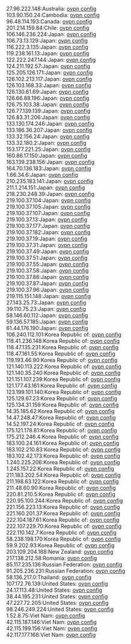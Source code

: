 27.96.222.148:Australia: [ovpn config](vpn/27_96_222_148.ovpn)  
103.90.150.24:Cambodia: [ovpn config](vpn/103_90_150_24.ovpn)  
96.48.114.193:Canada: [ovpn config](vpn/96_48_114_193.ovpn)  
201.214.159.84:Chile: [ovpn config](vpn/201_214_159_84.ovpn)  
106.146.236.224:Japan: [ovpn config](vpn/106_146_236_224.ovpn)  
106.73.13.129:Japan: [ovpn config](vpn/106_73_13_129.ovpn)  
116.222.3.135:Japan: [ovpn config](vpn/116_222_3_135.ovpn)  
119.238.161.13:Japan: [ovpn config](vpn/119_238_161_13.ovpn)  
122.222.247.144:Japan: [ovpn config](vpn/122_222_247_144.ovpn)  
124.211.192.57:Japan: [ovpn config](vpn/124_211_192_57.ovpn)  
125.205.126.171:Japan: [ovpn config](vpn/125_205_126_171.ovpn)  
126.102.213.117:Japan: [ovpn config](vpn/126_102_213_117.ovpn)  
126.103.168.33:Japan: [ovpn config](vpn/126_103_168_33.ovpn)  
126.130.61.69:Japan: [ovpn config](vpn/126_130_61_69.ovpn)  
126.66.88.196:Japan: [ovpn config](vpn/126_66_88_196.ovpn)  
126.75.103.38:Japan: [ovpn config](vpn/126_75_103_38.ovpn)  
126.77.139.139:Japan: [ovpn config](vpn/126_77_139_139.ovpn)  
126.83.31.206:Japan: [ovpn config](vpn/126_83_31_206.ovpn)  
133.130.174.246:Japan: [ovpn config](vpn/133_130_174_246.ovpn)  
133.186.36.207:Japan: [ovpn config](vpn/133_186_36_207.ovpn)  
133.32.156.24:Japan: [ovpn config](vpn/133_32_156_24.ovpn)  
133.32.180.2:Japan: [ovpn config](vpn/133_32_180_2.ovpn)  
153.177.221.25:Japan: [ovpn config](vpn/153_177_221_25.ovpn)  
160.86.17.150:Japan: [ovpn config](vpn/160_86_17_150.ovpn)  
163.139.238.156:Japan: [ovpn config](vpn/163_139_238_156.ovpn)  
164.70.136.183:Japan: [ovpn config](vpn/164_70_136_183.ovpn)  
1.66.34.6:Japan: [ovpn config](vpn/1_66_34_6.ovpn)  
210.235.183.141:Japan: [ovpn config](vpn/210_235_183_141.ovpn)  
211.1.214.151:Japan: [ovpn config](vpn/211_1_214_151.ovpn)  
218.230.248.39:Japan: [ovpn config](vpn/218_230_248_39.ovpn)  
219.100.37.104:Japan: [ovpn config](vpn/219_100_37_104.ovpn)  
219.100.37.105:Japan: [ovpn config](vpn/219_100_37_105.ovpn)  
219.100.37.107:Japan: [ovpn config](vpn/219_100_37_107.ovpn)  
219.100.37.13:Japan: [ovpn config](vpn/219_100_37_13.ovpn)  
219.100.37.177:Japan: [ovpn config](vpn/219_100_37_177.ovpn)  
219.100.37.182:Japan: [ovpn config](vpn/219_100_37_182.ovpn)  
219.100.37.19:Japan: [ovpn config](vpn/219_100_37_19.ovpn)  
219.100.37.31:Japan: [ovpn config](vpn/219_100_37_31.ovpn)  
219.100.37.49:Japan: [ovpn config](vpn/219_100_37_49.ovpn)  
219.100.37.51:Japan: [ovpn config](vpn/219_100_37_51.ovpn)  
219.100.37.55:Japan: [ovpn config](vpn/219_100_37_55.ovpn)  
219.100.37.58:Japan: [ovpn config](vpn/219_100_37_58.ovpn)  
219.100.37.86:Japan: [ovpn config](vpn/219_100_37_86.ovpn)  
219.100.37.87:Japan: [ovpn config](vpn/219_100_37_87.ovpn)  
219.100.37.96:Japan: [ovpn config](vpn/219_100_37_96.ovpn)  
219.115.151.148:Japan: [ovpn config](vpn/219_115_151_148.ovpn)  
27.143.25.73:Japan: [ovpn config](vpn/27_143_25_73.ovpn)  
39.110.75.23:Japan: [ovpn config](vpn/39_110_75_23.ovpn)  
58.146.60.112:Japan: [ovpn config](vpn/58_146_60_112.ovpn)  
59.136.57.185:Japan: [ovpn config](vpn/59_136_57_185.ovpn)  
61.44.176.190:Japan: [ovpn config](vpn/61_44_176_190.ovpn)  
106.240.112.101:Korea Republic of: [ovpn config](vpn/106_240_112_101.ovpn)  
118.41.236.148:Korea Republic of: [ovpn config](vpn/118_41_236_148.ovpn)  
118.47.135.231:Korea Republic of: [ovpn config](vpn/118_47_135_231.ovpn)  
118.47.161.55:Korea Republic of: [ovpn config](vpn/118_47_161_55.ovpn)  
119.193.46.90:Korea Republic of: [ovpn config](vpn/119_193_46_90.ovpn)  
121.140.113.222:Korea Republic of: [ovpn config](vpn/121_140_113_222.ovpn)  
121.140.35.240:Korea Republic of: [ovpn config](vpn/121_140_35_240.ovpn)  
121.151.107.239:Korea Republic of: [ovpn config](vpn/121_151_107_239.ovpn)  
121.177.43.161:Korea Republic of: [ovpn config](vpn/121_177_43_161.ovpn)  
123.199.101.140:Korea Republic of: [ovpn config](vpn/123_199_101_140.ovpn)  
125.129.67.23:Korea Republic of: [ovpn config](vpn/125_129_67_23.ovpn)  
125.134.31.159:Korea Republic of: [ovpn config](vpn/125_134_31_159.ovpn)  
14.35.185.62:Korea Republic of: [ovpn config](vpn/14_35_185_62.ovpn)  
14.47.248.47:Korea Republic of: [ovpn config](vpn/14_47_248_47.ovpn)  
14.52.197.24:Korea Republic of: [ovpn config](vpn/14_52_197_24.ovpn)  
175.121.178.81:Korea Republic of: [ovpn config](vpn/175_121_178_81.ovpn)  
175.212.246.4:Korea Republic of: [ovpn config](vpn/175_212_246_4.ovpn)  
183.100.24.161:Korea Republic of: [ovpn config](vpn/183_100_24_161.ovpn)  
183.102.210.83:Korea Republic of: [ovpn config](vpn/183_102_210_83.ovpn)  
183.102.42.173:Korea Republic of: [ovpn config](vpn/183_102_42_173.ovpn)  
1.240.225.206:Korea Republic of: [ovpn config](vpn/1_240_225_206.ovpn)  
1.245.157.22:Korea Republic of: [ovpn config](vpn/1_245_157_22.ovpn)  
211.183.202.54:Korea Republic of: [ovpn config](vpn/211_183_202_54.ovpn)  
211.198.63.122:Korea Republic of: [ovpn config](vpn/211_198_63_122.ovpn)  
211.48.60.90:Korea Republic of: [ovpn config](vpn/211_48_60_90.ovpn)  
220.81.210.5:Korea Republic of: [ovpn config](vpn/220_81_210_5.ovpn)  
220.95.100.244:Korea Republic of: [ovpn config](vpn/220_95_100_244.ovpn)  
221.156.223.13:Korea Republic of: [ovpn config](vpn/221_156_223_13.ovpn)  
221.160.201.37:Korea Republic of: [ovpn config](vpn/221_160_201_37.ovpn)  
222.104.187.61:Korea Republic of: [ovpn config](vpn/222_104_187_61.ovpn)  
222.107.229.70:Korea Republic of: [ovpn config](vpn/222_107_229_70.ovpn)  
222.110.142.7:Korea Republic of: [ovpn config](vpn/222_110_142_7.ovpn)  
58.238.198.170:Korea Republic of: [ovpn config](vpn/58_238_198_170.ovpn)  
59.9.202.93:Korea Republic of: [ovpn config](vpn/59_9_202_93.ovpn)  
203.109.204.188:New Zealand: [ovpn config](vpn/203_109_204_188.ovpn)  
217.138.212.58:Romania: [ovpn config](vpn/217_138_212_58.ovpn)  
85.117.235.136:Russian Federation: [ovpn config](vpn/85_117_235_136.ovpn)  
91.205.236.231:Russian Federation: [ovpn config](vpn/91_205_236_231.ovpn)  
58.136.217.0:Thailand: [ovpn config](vpn/58_136_217_0.ovpn)  
107.172.76.139:United States: [ovpn config](vpn/107_172_76_139.ovpn)  
24.17.113.48:United States: [ovpn config](vpn/24_17_113_48.ovpn)  
38.44.195.231:United States: [ovpn config](vpn/38_44_195_231.ovpn)  
47.227.72.205:United States: [ovpn config](vpn/47_227_72_205.ovpn)  
98.246.249.224:United States: [ovpn config](vpn/98_246_249_224.ovpn)  
1.52.8.75:Viet Nam: [ovpn config](vpn/1_52_8_75.ovpn)  
42.115.187.146:Viet Nam: [ovpn config](vpn/42_115_187_146.ovpn)  
42.115.199.156:Viet Nam: [ovpn config](vpn/42_115_199_156.ovpn)  
42.117.177.168:Viet Nam: [ovpn config](vpn/42_117_177_168.ovpn)  
